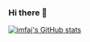 ### Hi there 👋

<!--
**imfaj/imfaj** is a ✨ _special_ ✨ repository because its `README.md` (this file) appears on your GitHub profile.

Here are some ideas to get you started:

- 🔭 I’m currently working on ...
- 🌱 I’m currently learning ...
- 👯 I’m looking to collaborate on ...
- 🤔 I’m looking for help with ...
- 💬 Ask me about ...
- 📫 How to reach me: ...
- 😄 Pronouns: ...
- ⚡ Fun fact: ...
-->

[![imfaj's GitHub stats](https://github-readme-stats.vercel.app/api?username=imfaj&show_icons=true&theme=buefy&include_all_commits=true&count_private=true)](https://github.com/imfaj/github-readme-stats)

